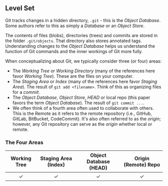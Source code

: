 ## Level Set
Git tracks changes in a hidden directory, `.git` - this is the *Object Database*. Some authors refer to this as simply a *Database* or an *Object Store*.

The contents of files (blobs), directories (trees) and commits are stored in the folder `.git/objects`. That directory also stores annotated tags. Understanding changes to the *Object Database* helps us understand the function of Git commands and the inner workings of Git more fully.

 When conceptualizing about Git, we typically consider three (or four) areas:
   - The *Working Tree* or *Working Directory* (many of the references here favor *Working Tree*). These are the files on your computer.
   - The *Staging Area* or *Index* (many of the references here favor *Staging Area*). The result of `git add <filename>`. Think of this as organizing files for a *commit*.
   - The *Object Database*, *Object Store*, *HEAD* or local repo (this paper favors the term *Object Database*). The result of `git commit ...`.
   - We often think of a fourth area often used to collaborate with others. This is the Remote as it refers to the remote repository (i.e., GitHub, GitLab, BitBucket, CodeCommit). It's also often referred to as the *origin*; however, any Git repository can serve as the *origin* whether local or remote.

### The Four Areas
| Working Tree   | Staging Area (Index) | Object Database (HEAD) | Origin (Remote) Repo |
|:--------------:|:--------------------:|:-----------------:|:-----------:|
|       ✓        |        ✓             |         ✓         |         ✓   |


